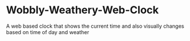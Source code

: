 # Wobbly-Weathery-Web-Clock
A web based clock that shows the current time and also visually changes based on time of day and weather 
